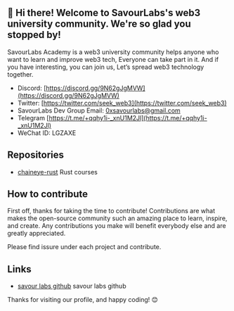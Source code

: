 ## 👋 Hi there! Welcome to SavourLabs's web3 university community. We're so glad you stopped by!

SavourLabs Academy is a web3 university community helps anyone who want to learn and improve web3 tech, Everyone can take part in it. And if you have interesting, you can join us, Let’s spread web3 technology together.

* Discord: [https://discord.gg/9N62gJgMVW](https://discord.gg/9N62gJgMVW)
* Twitter: [https://twitter.com/seek_web3](https://twitter.com/seek_web3)
* SavourLabs Dev Group Email: [0xsavourlabs@gmail.com](0xsavourlabs@gmail.com)
* Telegram [https://t.me/+qqhy1i-_xnU1M2Jl](https://t.me/+qqhy1i-_xnU1M2Jl)
* WeChat ID: LGZAXE

## Repositories

* [chaineye-rust](https://github.com/savourlabs-academy/chaineye-rust) Rust courses


## How to contribute

First off, thanks for taking the time to contribute! Contributions are what makes the open-source community such an amazing place to learn, inspire, and create. Any contributions you make will benefit everybody else and are greatly appreciated.

Please find issure under each project and contribute.

## Links

* [savour labs github](https://github.com/savour-labs) savour labs github


Thanks for visiting our profile, and happy coding! 😊




